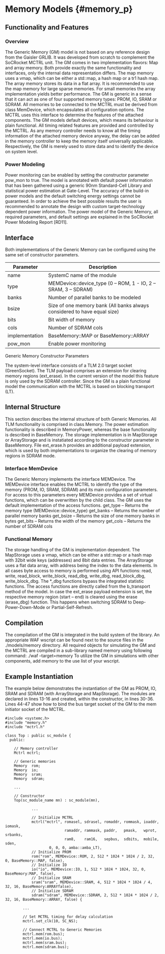 Memory Models {#memory_p} 
=========================

##   Functionality and Features

### Overview

The Generic Memory (GM) model is not based on any reference design from the Gaisler GRLIB. It was developed from
scratch to complement the SoCRocket MCTRL unit.  The GM comes in two implementation flavors: Map
and array memory. Both provide exactly the same functionality and interfaces, only the internal data representation
differs. The map memory uses a vmap, which can be either a std::map, a hash map or a tr1 hash
map. The array memory stores its data in a flat array. It is recommended to use the map memory for large sparse
memories. For small memories the array implementation yields better performance.  The GM is generic in a sense
that it can act as one of four supported memory types: PROM, IO, SRAM or SDRAM. All memories to be connected to
the MCTRL must be derived from class MemDevice, which encapsulates all configuration options. The MCTRL uses
this interface to determine the features of the attached components.  The GM models default devices, which means
its behaviour is plain functional. All timing related features are provided and controlled by the MCTRL. As any
memory controller needs to know all the timing information of the attached memory device anyway, the delay can be
added in the memory controller to keep the memory itself universally applicable. Respectively, the GM is merely
used to store data and to identify the device on system level.

### Power Modeling

Power monitoring can be enabled by setting the constructor parameter pow_mon to true. The model is annotated with
default power information that has been gathered using a generic 90nm Standard-Cell Library and statistical power
estimation at Gate-Level.  The accuracy of the build-in power models and the default switching energy settings
cannot be guaranteed. In order to achieve the best possible results the user is recommended to annotate the design
with custom target-technology dependent power information.  The power model of the Generic Memory, all required
parameters, and default settings are explained in the SoCRocket Power Modeling Report [RD11].

##   Interface

Both implementations of the Generic Memory can be configured using the same set of constructor parameters.

| Parameter      | Description                                                              |
| -------------- | ------------------------------------------------------------------------ |
| name           | SystemC name of the module                                               |
| type           | MEMDevice::device_type (0 – ROM, 1 - IO, 2 – SRAM, 3 – SDRAM)            |
| banks          |  Number of parallel banks to be modeled                                  |
| bsize          | Size of one memory bank (All banks always considered to have equal size) |
| bits           | Bit width of memory                                                      |
| cols           | Number of SDRAM cols                                                     |
| implementation | BaseMemory::MAP or BaseMemory::ARRAY                                     |
| pow_mon        | Enable power monitoring                                                  |
Generic Memory Constructor Parameters

The system-level interface consists of a TLM 2.0 target socket (GreenSocket). The TLM payload comprises an
extension for clearing memory regions (ext_erase). In the current version of the model this feature is only used
by the SDRAM controller.  Since the GM is a plain functional model the communication with the MCTRL is based on
blocking transport (LT).

##   Internal Structure

This section describes the internal structure of both Generic Memories. All TLM
functionality is comprised in class Memory. The power estimation functionality is described in MemoryPower, whereas
the base functionality is described in BaseMemory. The storage implementation is in MapStorage or ArrayStorage and
is instatiated according to the constructor parameter in BaseMemory. File ext_erase.h provides an additional
payload extension, which is used by both implementations to organize the clearing of memory regions in SDRAM mode.

### Interface MemDevice

The Generic Memory implements the interface MEMDevice. The MEMDevice interface enables the MCTRL to identify the
type of the memory (PROM, IO, SRAM, SDRAM) and its main configuration parameters. For access to this parameters
every MEMDevice provides a set of virtual functions, which can be overwritten by the child class. The GM uses the
default implementation of the access functions.  get_type  – Returns the memory type (MEMDevice::device_type)
get_banks   – Returns the number of parallel memory banks get_bsize   – Returns the size of one memory banks
in bytes get_bits  – Returns the width of the memory get_cols  – Returns the number of SDRAM cols

### Functional Memory

The storage handling of the GM is implementation dependent. The MapStorage uses a vmap, which can be either a
std::map or a hash map with 32bit wide keys (addresses) and 8bit data entries. The ArrayStorage uses a flat data
array, with address being the index to the data elements. In all cases byte access to memory is performed using
API functions: read, write, read_block, write_block, read_dbg, write_dbg, read_block_dbg, write_block_dbg. The 
*_dbg functions bypass the integrated statistic functions. The access functions are directly called from the 
b_transport method of the model. In case the ext_erase payload extension is set, the respective memory region 
(start – end) is cleared using the erase (erase_dbg) function. This happens when switching SDRAM to 
Deep-Power-Down-Mode or Partial-Self-Refresh.

## Compilation

The compilation of the GM is integrated in the build system of the library. An appropriate WAF wscript can be
found next to the source files in the ./models/memory directory.  All required objects for simulating the GM and
the MCTRL are compiled in a sub-library named memory using following command: ./waf –target=memory To utilize
the GM in simulations with other components, add memory to the use list of your wscript.

## Example Instantiation

The example below demonstrates the instantiation of the GM as PROM, IO, SRAM and SDRAM (with ArrayStorage and
MapStorage). The modules are declared in lines 13-16 and created, within the constructor, in lines 30-36. Lines
44-47 show how to bind the bus target socket of the GM to the mem initiator socket of the MCTRL.
 
    #include <systemc.h>
    #include "memory.h"
    #include "mctrl.h"
    
    class Top : public sc_module {
      public:
     
        // Memory controller 
        Mctrl mctrl;
     
        // Generic memories
        Memory  rom;
        Memory  io;
        Memory  sram;
        Memory  sdram;
     
        ...
     
        // Constructor
        Top(sc_module_name mn) : sc_module(mn),
     
                ...
     
                // Initialize MCTRL
                mctrl("mctrl", romasel, sdrasel, romaddr, rommask, ioaddr, iomask,
                               ramaddr, rammask, paddr,   pmask,   wprot,  srbanks,
                               ram8,    ram16,   sepbus,  sdbits,  mobile, sden, 
                        0, 0, 0, amba::amba_LT),
                // Initialize PROM
                rom("rom", MEMDevice::ROM, 2, 512 * 1024 * 1024 / 2, 32, 0, BaseMemory::MAP, false),
                // Initialize IO
                io("io", MEMDevice::IO, 1, 512 * 1024 * 1024, 32, 0, BaseMemory:MAP, false),
                // Initialize SRAM
                sram("sram", MEMDevice::SRAM, 4, 512 * 1024 * 1024 / 4, 32, 16, BaseMemory:ARRAYfalse),
                // Initialize SDRAM
                sdram("sdram", MEMDevice::SDRAM, 2, 512 * 1024 * 1024 / 2, 32, 16, BaseMemory::ARRAY, false) {
     
            ...
     
            // Set MCTRL timing for delay calculation
            mctrl.set_clk(10, SC_NS);
     
            // Connect MCTRL to Generic Memories
            mctrl.mem(rom.bus);
            mctrl.mem(io.bus);
            mctrl.mem(sram.bus);
            mctrl.mem(sdram.bus);

